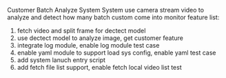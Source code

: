 Customer Batch Analyze System
System use camera stream video to analyze and detect how many batch custom come into monitor
feature list:
1. fetch video and split frame for dectect model
2. use dectect model to analyze image, get customer feature
3. integrate log module, enable log module test case
4. enable yaml module to support load sys config, enable yaml test case
5. add system lanuch entry script
6. add fetch file list support, enable fetch local video list test
